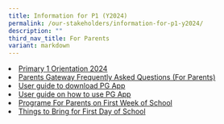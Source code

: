 ```yaml
---
title: Information for P1 (Y2024)
permalink: /our-stakeholders/information-for-p1-y2024/
description: ""
third_nav_title: For Parents
variant: markdown
---
```

<li><a href="/files/p1%20(y2024)%20orientation%20slides_website_compressed%20(1).pdf">Primary 1 Orientation 2024</a></li>
<li><a href="/files/2023%20Info%20for%20P1/Parents%20Gateway%20_Frequently%20Asked%20Questions%20(For%20Parents).pdf">Parents Gateway Frequently Asked Questions (For Parents)</a></li>
<li><a href="/files/2023%20Info%20for%20P1/User%20guide%20to%20download%20PG%20App.pdf">User guide to download PG App</a></li>
<li><a href="/files/2023%20Info%20for%20P1/User%20guide%20on%20how%20to%20use%20PG%20App.pdf">User guide on how to use PG App</a></li>
<li><a href="/files/2023%20Info%20for%20P1/PROGRAMME_FOR_PARENTS_ON_FIRST_WEEK_OF_SCHOOL.pdf">Programe For Parents on First Week of School</a></li>
<li><a href="//files/2023%20Info%20for%20P1/P1_things_to_bring_for_2024.pdf">Things to Bring for First Day of School</a></li>